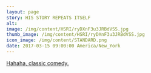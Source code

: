 ```yaml
---
layout: page
story: HIS STORY REPEATS ITSELF
alt:
image: /img/content/HSRI/ryDXnF3u3JRBdVSS.jpg
thumb_image: /img/content/HSRI/ryDXnF3u3JRBdVSS.jpg
icon_image: /img/content/STANDARD.png
date: 2017-03-15 09:00:00 America/New_York
---
```

[Hahaha, classic comedy.](https://www.youtube.com/watch?v=4Mz9MaICd_s)

